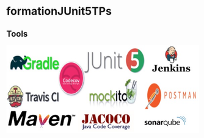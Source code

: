 # formationJUnit5TPs





## Tools

![Test Tools](https://github.com/sanogotech/formationJUnit5TPs/blob/master/docs/images/outilstesttools.jpg)